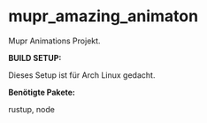 # mupr_amazing_animaton
Mupr Animations Projekt.

**BUILD SETUP:**

Dieses Setup ist für Arch Linux gedacht.

**Benötigte Pakete:**

rustup, node
